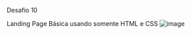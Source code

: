 Desafio 10

Landing Page Básica usando somente HTML e CSS
![image](https://user-images.githubusercontent.com/79944203/156669420-32f86820-0f5d-44a1-b252-26800c418a14.png)

